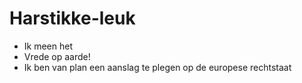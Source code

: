 # Harstikke-leuk
+ Ik meen het
+ Vrede op aarde!
+ Ik ben van plan een aanslag te plegen op de europese rechtstaat
